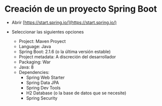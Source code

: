 # Creación de un proyecto Spring Boot

- Abrir [https://start.spring.io/](https://start.spring.io/)

- Seleccionar las siguientes opciones
  - Project: Maven Proyect
  - Language: Java
  - Spring Boot: 2.1.6 (o la última versión estable)
  - Project metadata: A discreción del desarrollador
  - Packaging: War
  - Java: 8
  - Dependencies:
    - Spring Web Starter
    - Spring Data JPA
    - Spring Dev Tools
    - H2 Database (o la base de datos que se necesite)
    - Spring Security
